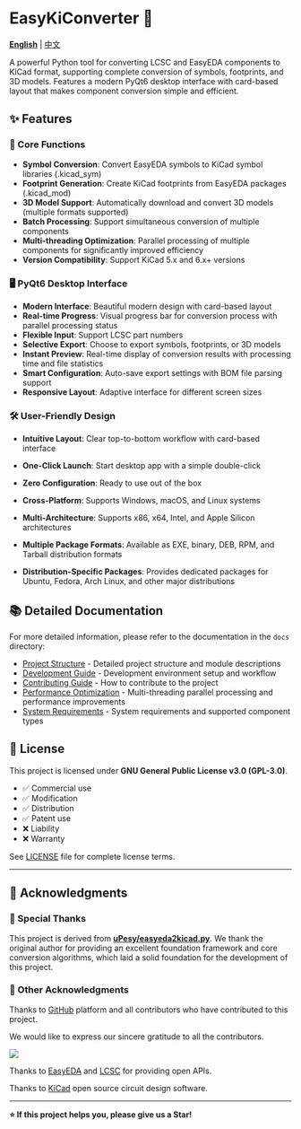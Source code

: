 # EasyKiConverter 🔄

**[English](README_en.md)** | [中文](README.md)

A powerful Python tool for converting LCSC and EasyEDA components to KiCad format, supporting complete conversion of symbols, footprints, and 3D models. Features a modern PyQt6 desktop interface with card-based layout that makes component conversion simple and efficient.

## ✨ Features

### 🎯 Core Functions
- **Symbol Conversion**: Convert EasyEDA symbols to KiCad symbol libraries (.kicad_sym)
- **Footprint Generation**: Create KiCad footprints from EasyEDA packages (.kicad_mod)
- **3D Model Support**: Automatically download and convert 3D models (multiple formats supported)
- **Batch Processing**: Support simultaneous conversion of multiple components
- **Multi-threading Optimization**: Parallel processing of multiple components for significantly improved efficiency
- **Version Compatibility**: Support KiCad 5.x and 6.x+ versions

### 🖥️ PyQt6 Desktop Interface
- **Modern Interface**: Beautiful modern design with card-based layout
- **Real-time Progress**: Visual progress bar for conversion process with parallel processing status
- **Flexible Input**: Support LCSC part numbers
- **Selective Export**: Choose to export symbols, footprints, or 3D models
- **Instant Preview**: Real-time display of conversion results with processing time and file statistics
- **Smart Configuration**: Auto-save export settings with BOM file parsing support
- **Responsive Layout**: Adaptive interface for different screen sizes

### 🛠️ User-Friendly Design
- **Intuitive Layout**: Clear top-to-bottom workflow with card-based interface

- **One-Click Launch**: Start desktop app with a simple double-click

- **Zero Configuration**: Ready to use out of the box

- **Cross-Platform**: Supports Windows, macOS, and Linux systems

- **Multi-Architecture**: Supports x86, x64, Intel, and Apple Silicon architectures

- **Multiple Package Formats**: Available as EXE, binary, DEB, RPM, and Tarball distribution formats

- **Distribution-Specific Packages**: Provides dedicated packages for Ubuntu, Fedora, Arch Linux, and other major distributions

  

## 📚 Detailed Documentation

For more detailed information, please refer to the documentation in the `docs` directory:

- [Project Structure](docs/project_structure.md) - Detailed project structure and module descriptions
- [Development Guide](docs/development_guide.md) - Development environment setup and workflow
- [Contributing Guide](docs/contributing.md) - How to contribute to the project
- [Performance Optimization](docs/performance.md) - Multi-threading parallel processing and performance improvements
- [System Requirements](docs/system_requirements.md) - System requirements and supported component types

## 📄 License

This project is licensed under **GNU General Public License v3.0 (GPL-3.0)**.

- ✅ Commercial use
- ✅ Modification
- ✅ Distribution
- ✅ Patent use
- ❌ Liability
- ❌ Warranty

See [LICENSE](LICENSE) file for complete license terms.

---

## 🙏 Acknowledgments

### 🌟 Special Thanks

This project is derived from **[uPesy/easyeda2kicad.py](https://github.com/uPesy/easyeda2kicad.py)**. We thank the original author for providing an excellent foundation framework and core conversion algorithms, which laid a solid foundation for the development of this project.

### 🤝 Other Acknowledgments

Thanks to [GitHub](https://github.com/) platform and all contributors who have contributed to this project.

We would like to express our sincere gratitude to all the contributors.

<a href="https://github.com/tangsangsimida/EasyKiConverter/graphs/contributors">
  <img src="https://contrib.rocks/image?repo=tangsangsimida/EasyKiConverter" />
</a>

Thanks to [EasyEDA](https://easyeda.com/) and [LCSC](https://www.szlcsc.com/) for providing open APIs.

Thanks to [KiCad](https://www.kicad.org/) open source circuit design software.

---

**⭐ If this project helps you, please give us a Star!**
